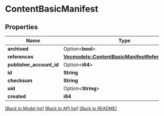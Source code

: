 # ContentBasicManifest

## Properties

Name | Type | Description | Notes
------------ | ------------- | ------------- | -------------
**archived** | Option<**bool**> |  | [optional]
**references** | [**Vec<models::ContentBasicManifestReferencesInner>**](ContentBasicManifest_references_inner.md) |  | 
**publisher_account_id** | Option<**i64**> |  | [optional]
**id** | **String** |  | 
**checksum** | **String** |  | 
**uid** | Option<**String**> |  | [optional]
**created** | **i64** |  | 

[[Back to Model list]](../README.md#documentation-for-models) [[Back to API list]](../README.md#documentation-for-api-endpoints) [[Back to README]](../README.md)


